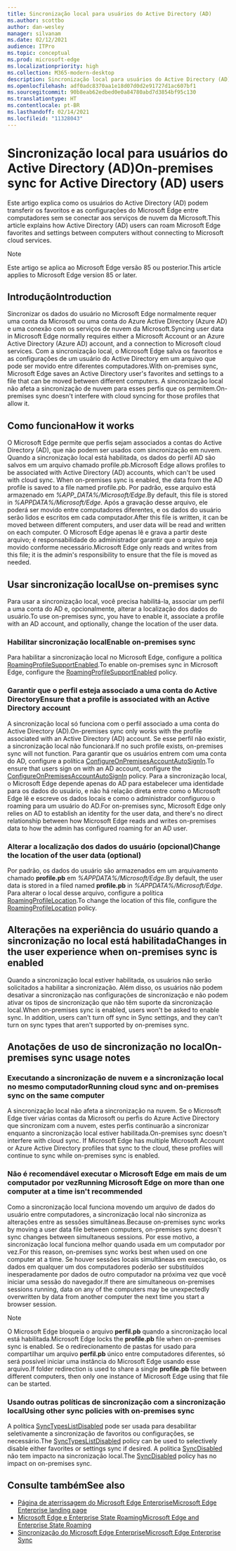 ```yaml
---
title: Sincronização local para usuários do Active Directory (AD)
ms.author: scottbo
author: dan-wesley
manager: silvanam
ms.date: 02/12/2021
audience: ITPro
ms.topic: conceptual
ms.prod: microsoft-edge
ms.localizationpriority: high
ms.collection: M365-modern-desktop
description: Sincronização local para usuários do Active Directory (AD)
ms.openlocfilehash: adf0adc8370aa1e18d07d0d2e91727d1ac607bf1
ms.sourcegitcommit: 90b8eab62edbed0e0a84780abd7d3854bf95c130
ms.translationtype: HT
ms.contentlocale: pt-BR
ms.lasthandoff: 02/14/2021
ms.locfileid: "11328043"
---
```

# <span data-ttu-id="1bb54-103">Sincronização local para usuários do Active Directory (AD)</span><span class="sxs-lookup"><span data-stu-id="1bb54-103">On-premises sync for Active Directory (AD) users</span></span>

<span data-ttu-id="1bb54-104">Este artigo explica como os usuários do Active Directory (AD) podem transferir os favoritos e as configurações do Microsoft Edge entre computadores sem se conectar aos serviços de nuvem da Microsoft.</span><span class="sxs-lookup"><span data-stu-id="1bb54-104">This article explains how Active Directory (AD) users can roam Microsoft Edge favorites and settings between computers without connecting to Microsoft cloud services.</span></span>

> [!NOTE]
> <span data-ttu-id="1bb54-105">Este artigo se aplica ao Microsoft Edge versão 85 ou posterior.</span><span class="sxs-lookup"><span data-stu-id="1bb54-105">This article applies to Microsoft Edge version 85 or later.</span></span>

## <span data-ttu-id="1bb54-106">Introdução</span><span class="sxs-lookup"><span data-stu-id="1bb54-106">Introduction</span></span>

<span data-ttu-id="1bb54-107">Sincronizar os dados do usuário no Microsoft Edge normalmente requer uma conta da Microsoft ou uma conta do Azure Active Directory (Azure AD) e uma conexão com os serviços de nuvem da Microsoft.</span><span class="sxs-lookup"><span data-stu-id="1bb54-107">Syncing user data in Microsoft Edge normally requires either a Microsoft Account or an Azure Active Directory (Azure AD) account, and a connection to Microsoft cloud services.</span></span> <span data-ttu-id="1bb54-108">Com a sincronização local, o Microsoft Edge salva os favoritos e as configurações de um usuário do Active Directory em um arquivo que pode ser movido entre diferentes computadores.</span><span class="sxs-lookup"><span data-stu-id="1bb54-108">With on-premises sync, Microsoft Edge saves an Active Directory user's favorites and settings to a file that can be moved between different computers.</span></span> <span data-ttu-id="1bb54-109">A sincronização local não afeta a sincronização de nuvem para esses perfis que os permitem.</span><span class="sxs-lookup"><span data-stu-id="1bb54-109">On-premises sync doesn't interfere with cloud syncing for those profiles that allow it.</span></span>

## <span data-ttu-id="1bb54-110">Como funciona</span><span class="sxs-lookup"><span data-stu-id="1bb54-110">How it works</span></span>

<span data-ttu-id="1bb54-111">O Microsoft Edge permite que perfis sejam associados a contas do Active Directory (AD), que não podem ser usados com sincronização em nuvem. Quando a sincronização local está habilitada, os dados do perfil AD são salvos em um arquivo chamado profile.pb.</span><span class="sxs-lookup"><span data-stu-id="1bb54-111">Microsoft Edge allows profiles to be associated with Active Directory (AD) accounts, which can't be used with cloud sync. When on-premises sync is enabled, the data from the AD profile is saved to a file named profile.pb.</span></span> <span data-ttu-id="1bb54-112">Por padrão, esse arquivo está armazenado em *%APP_DATA%/Microsoft/Edge*.</span><span class="sxs-lookup"><span data-stu-id="1bb54-112">By default, this file is stored in *%APPDATA%/Microsoft/Edge*.</span></span> <span data-ttu-id="1bb54-113">Após a gravação desse arquivo, ele poderá ser movido entre computadores diferentes, e os dados do usuário serão lidos e escritos em cada computador.</span><span class="sxs-lookup"><span data-stu-id="1bb54-113">After this file is written, it can be moved between different computers, and user data will be read and written on each computer.</span></span> <span data-ttu-id="1bb54-114">O Microsoft Edge apenas lê e grava a partir deste arquivo; é responsabilidade do administrador garantir que o arquivo seja movido conforme necessário.</span><span class="sxs-lookup"><span data-stu-id="1bb54-114">Microsoft Edge only reads and writes from this file; it is the admin's responsibility to ensure that the file is moved as needed.</span></span>

## <span data-ttu-id="1bb54-115">Usar sincronização local</span><span class="sxs-lookup"><span data-stu-id="1bb54-115">Use on-premises sync</span></span>

<span data-ttu-id="1bb54-116">Para usar a sincronização local, você precisa habilitá-la, associar um perfil a uma conta do AD e, opcionalmente, alterar a localização dos dados do usuário.</span><span class="sxs-lookup"><span data-stu-id="1bb54-116">To use on-premises sync, you have to enable it, associate a profile with an AD account, and optionally, change the location of the user data.</span></span>

### <span data-ttu-id="1bb54-117">Habilitar sincronização local</span><span class="sxs-lookup"><span data-stu-id="1bb54-117">Enable on-premises sync</span></span>

<span data-ttu-id="1bb54-118">Para habilitar a sincronização local no Microsoft Edge, configure a política [RoamingProfileSupportEnabled](https://docs.microsoft.com/DeployEdge/microsoft-edge-policies#roamingprofilesupportenabled).</span><span class="sxs-lookup"><span data-stu-id="1bb54-118">To enable on-premises sync in Microsoft Edge, configure the [RoamingProfileSupportEnabled](https://docs.microsoft.com/DeployEdge/microsoft-edge-policies#roamingprofilesupportenabled) policy.</span></span>

### <span data-ttu-id="1bb54-119">Garantir que o perfil esteja associado a uma conta do Active Directory</span><span class="sxs-lookup"><span data-stu-id="1bb54-119">Ensure that a profile is associated with an Active Directory account</span></span>

<span data-ttu-id="1bb54-120">A sincronização local só funciona com o perfil associado a uma conta do Active Directory (AD).</span><span class="sxs-lookup"><span data-stu-id="1bb54-120">On-premises sync only works with the profile associated with an Active Directory (AD) account.</span></span> <span data-ttu-id="1bb54-121">Se esse perfil não existir, a sincronização local não funcionará.</span><span class="sxs-lookup"><span data-stu-id="1bb54-121">If no such profile exists, on-premises sync will not function.</span></span> <span data-ttu-id="1bb54-122">Para garantir que os usuários entrem com uma conta do AD, configure a política [ConfigureOnPremisesAccountAutoSignIn](https://docs.microsoft.com/DeployEdge/microsoft-edge-policies#configureonpremisesaccountautosignin).</span><span class="sxs-lookup"><span data-stu-id="1bb54-122">To ensure that users sign on with an AD account, configure the [ConfigureOnPremisesAccountAutoSignIn](https://docs.microsoft.com/DeployEdge/microsoft-edge-policies#configureonpremisesaccountautosignin) policy.</span></span> <span data-ttu-id="1bb54-123">Para a sincronização local, o Microsoft Edge depende apenas do AD para estabelecer uma identidade para os dados do usuário, e não há relação direta entre como o Microsoft Edge lê e escreve os dados locais e como o administrador configurou o roaming para um usuário do AD.</span><span class="sxs-lookup"><span data-stu-id="1bb54-123">For on-premises sync, Microsoft Edge only relies on AD to establish an identity for the user data, and there's no direct relationship between how Microsoft Edge reads and writes on-premises data to how the admin has configured roaming for an AD user.</span></span>

### <span data-ttu-id="1bb54-124">Alterar a localização dos dados do usuário (opcional)</span><span class="sxs-lookup"><span data-stu-id="1bb54-124">Change the location of the user data (optional)</span></span>

<span data-ttu-id="1bb54-125">Por padrão, os dados do usuário são armazenados em um arquivamento chamado **profile.pb** em *%APPDATA%/Microsoft/Edge*.</span><span class="sxs-lookup"><span data-stu-id="1bb54-125">By default, the user data is stored in a filed named **profile.pb** in *%APPDATA%/Microsoft/Edge*.</span></span> <span data-ttu-id="1bb54-126">Para alterar o local desse arquivo, configure a política [RoamingProfileLocation](https://docs.microsoft.com/DeployEdge/microsoft-edge-policies#roamingprofilelocation).</span><span class="sxs-lookup"><span data-stu-id="1bb54-126">To change the location of this file, configure the [RoamingProfileLocation](https://docs.microsoft.com/DeployEdge/microsoft-edge-policies#roamingprofilelocation) policy.</span></span>

## <span data-ttu-id="1bb54-127">Alterações na experiência do usuário quando a sincronização no local está habilitada</span><span class="sxs-lookup"><span data-stu-id="1bb54-127">Changes in the user experience when on-premises sync is enabled</span></span>

<span data-ttu-id="1bb54-128">Quando a sincronização local estiver habilitada, os usuários não serão solicitados a habilitar a sincronização. Além disso, os usuários não podem desativar a sincronização nas configurações de sincronização e não podem ativar os tipos de sincronização que não têm suporte da sincronização local.</span><span class="sxs-lookup"><span data-stu-id="1bb54-128">When on-premises sync is enabled, users won't be asked to enable sync. In addition, users can't turn off sync in Sync settings, and they can't turn on sync types that aren't supported by on-premises sync.</span></span>

## <span data-ttu-id="1bb54-129">Anotações de uso de sincronização no local</span><span class="sxs-lookup"><span data-stu-id="1bb54-129">On-premises sync usage notes</span></span>

### <span data-ttu-id="1bb54-130">Executando a sincronização de nuvem e a sincronização local no mesmo computador</span><span class="sxs-lookup"><span data-stu-id="1bb54-130">Running cloud sync and on-premises sync on the same computer</span></span>

<span data-ttu-id="1bb54-131">A sincronização local não afeta a sincronização na nuvem. Se o Microsoft Edge tiver várias contas da Microsoft ou perfis do Azure Active Directory que sincronizam com a nuvem, estes perfis continuarão a sincronizar enquanto a sincronização local estiver habilitada.</span><span class="sxs-lookup"><span data-stu-id="1bb54-131">On-premises sync doesn't interfere with cloud sync. If Microsoft Edge has multiple Microsoft Account or Azure Active Directory profiles that sync to the cloud, these profiles will continue to sync while on-premises sync is enabled.</span></span>

### <span data-ttu-id="1bb54-132">Não é recomendável executar o Microsoft Edge em mais de um computador por vez</span><span class="sxs-lookup"><span data-stu-id="1bb54-132">Running Microsoft Edge on more than one computer at a time isn't recommended</span></span>

<span data-ttu-id="1bb54-133">Como a sincronização local funciona movendo um arquivo de dados do usuário entre computadores, a sincronização local não sincroniza as alterações entre as sessões simultâneas.</span><span class="sxs-lookup"><span data-stu-id="1bb54-133">Because on-premises sync works by moving a user data file between computers, on-premises sync doesn't sync changes between simultaneous sessions.</span></span> <span data-ttu-id="1bb54-134">Por esse motivo, a sincronização local funciona melhor quando usada em um computador por vez.</span><span class="sxs-lookup"><span data-stu-id="1bb54-134">For this reason, on-premises sync works best when used on one computer at a time.</span></span> <span data-ttu-id="1bb54-135">Se houver sessões locais simultâneas em execução, os dados em qualquer um dos computadores poderão ser substituídos inesperadamente por dados de outro computador na próxima vez que você iniciar uma sessão do navegador.</span><span class="sxs-lookup"><span data-stu-id="1bb54-135">If there are simultaneous on-premises sessions running, data on any of the computers may be unexpectedly overwritten by data from another computer the next time you start a browser session.</span></span>

> [!NOTE]
> <span data-ttu-id="1bb54-136">O Microsoft Edge bloqueia o arquivo **perfil.pb** quando a sincronização local está habilitada.</span><span class="sxs-lookup"><span data-stu-id="1bb54-136">Microsoft Edge locks the **profile.pb** file when on-premises sync is enabled.</span></span> <span data-ttu-id="1bb54-137">Se o redirecionamento de pastas for usado para compartilhar um arquivo **perfil.pb** único entre computadores diferentes, só será possível iniciar uma instância do Microsoft Edge usando esse arquivo.</span><span class="sxs-lookup"><span data-stu-id="1bb54-137">If folder redirection is used to share a single **profile.pb** file between different computers, then only one instance of Microsoft Edge using that file can be started.</span></span>

### <span data-ttu-id="1bb54-138">Usando outras políticas de sincronização com a sincronização local</span><span class="sxs-lookup"><span data-stu-id="1bb54-138">Using other sync policies with on-premises sync</span></span>

<span data-ttu-id="1bb54-139">A política [SyncTypesListDisabled](https://docs.microsoft.com/DeployEdge/microsoft-edge-policies#synctypeslistdisabled) pode ser usada para desabilitar seletivamente a sincronização de favoritos ou configurações, se necessário.</span><span class="sxs-lookup"><span data-stu-id="1bb54-139">The [SyncTypesListDisabled](https://docs.microsoft.com/DeployEdge/microsoft-edge-policies#synctypeslistdisabled) policy can be used to selectively disable either favorites or settings sync if desired.</span></span> <span data-ttu-id="1bb54-140">A política [SyncDisabled](https://docs.microsoft.com/DeployEdge/microsoft-edge-policies#syncdisabled) não tem impacto na sincronização local.</span><span class="sxs-lookup"><span data-stu-id="1bb54-140">The [SyncDisabled](https://docs.microsoft.com/DeployEdge/microsoft-edge-policies#syncdisabled) policy has no impact on on-premises sync.</span></span>

## <span data-ttu-id="1bb54-141">Consulte também</span><span class="sxs-lookup"><span data-stu-id="1bb54-141">See also</span></span>

- [<span data-ttu-id="1bb54-142">Página de aterrissagem do Microsoft Edge Enterprise</span><span class="sxs-lookup"><span data-stu-id="1bb54-142">Microsoft Edge Enterprise landing page</span></span>](https://aka.ms/EdgeEnterprise)
- [<span data-ttu-id="1bb54-143">Microsoft Edge e Enterprise State Roaming</span><span class="sxs-lookup"><span data-stu-id="1bb54-143">Microsoft Edge and Enterprise State Roaming</span></span>](microsoft-edge-enterprise-state-roaming.md)
- [<span data-ttu-id="1bb54-144">Sincronização do Microsoft Edge Enterprise</span><span class="sxs-lookup"><span data-stu-id="1bb54-144">Microsoft Edge Enterprise Sync</span></span>](microsoft-edge-enterprise-sync.md)
